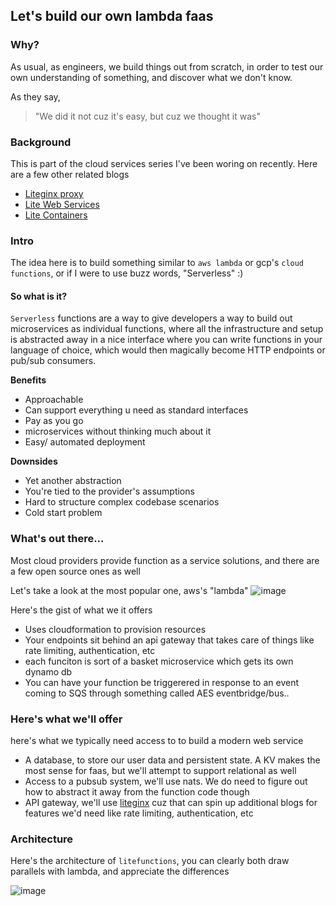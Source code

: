 ## Let's build our own lambda faas
### Why?
As usual, as engineers, we build things out from scratch, in order to test our own understanding of something, and discover what we don't know.

As they say,
> "We did it not cuz it's easy, but cuz we thought it was"

### Background

This is part of the cloud services series I've been woring on recently. Here are a few other related blogs
- [Liteginx proxy](https://ashupednekar.github.io/posts/write-your-own-reverse-proxy/)
- [Lite Web Services](https://ashupednekar.github.io/)
- [Lite Containers](https://ashupednekar.github.io/)

### Intro

The idea here is to build something similar to `aws lambda` or gcp's `cloud functions`, or if I were to use buzz words, "Serverless" :)


#### So what is it?

`Serverless` functions are a way to give developers a way to build out microservices as individual functions, where all the infrastructure and setup is abstracted away in a nice interface where you can write functions in your language of choice, which would then magically become HTTP endpoints or pub/sub consumers. 

**Benefits**
- Approachable
- Can support everything u need as standard interfaces
- Pay as you go
- microservices without thinking much about it
- Easy/ automated deployment

**Downsides**
- Yet another abstraction
- You're tied to the provider's assumptions
- Hard to structure complex codebase scenarios
- Cold start problem

### What's out there... 

Most cloud providers provide function as a service solutions, and there are a few open source ones as well

Let's take a look at the most popular one, aws's "lambda"
![image](https://github.com/user-attachments/assets/b1c566cb-7ccb-4592-86da-6cbb35016e1e)

Here's the gist of what we it offers
- Uses cloudformation to provision resources
- Your endpoints sit behind an api gateway that takes care of things like rate limiting, authentication, etc
- each funciton is sort of a basket microservice which gets its own dynamo db 
- You can have your function be triggerered in response to an event coming to SQS through something called AES eventbridge/bus.. 

### Here's what we'll offer

here's what we typically need access to to build a modern web service
- A database, to store our user data and persistent state. A KV makes the most sense for faas, but we'll attempt to support relational as well
- Access to a pubsub system, we'll use nats. We do need to figure out how to abstract it away from the function code though
- API gateway, we'll use [liteginx](https://github.com/ashupednekar/liteginx) cuz that can spin up additional blogs for features we'd need like rate limiting, authentication, etc

### Architecture

Here's the architecture of `litefunctions`, you can clearly both draw parallels with lambda, and appreciate the differences

![image](https://github.com/user-attachments/assets/95c952b3-2f7b-48e9-ad92-36ba0cd1a1c6)



